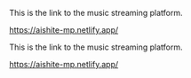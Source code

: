 This is the link to the music streaming platform.

https://aishite-mp.netlify.app/


This is the link to the music streaming platform.

https://aishite-mp.netlify.app/
